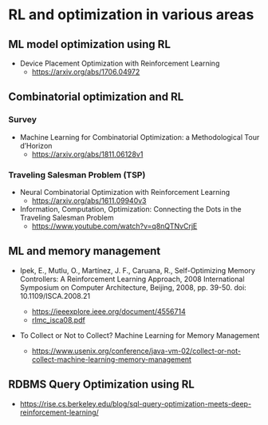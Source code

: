 # RL and optimization in various areas

## ML model optimization using RL
  * Device Placement Optimization with Reinforcement Learning
    * https://arxiv.org/abs/1706.04972

## Combinatorial optimization and RL
### Survey
  * Machine Learning for Combinatorial Optimization: a Methodological Tour d’Horizon
    * https://arxiv.org/abs/1811.06128v1
  
### Traveling Salesman Problem (TSP)
  * Neural Combinatorial Optimization with Reinforcement Learning
    * https://arxiv.org/abs/1611.09940v3
  * Information, Computation, Optimization: Connecting the Dots in the Traveling Salesman Problem
    * https://www.youtube.com/watch?v=q8nQTNvCrjE

## ML and memory management
  * Ipek, E., Mutlu, O., Martínez, J. F., Caruana, R., Self-Optimizing Memory Controllers: A Reinforcement Learning Approach, 2008 International Symposium on Computer Architecture, Beijing, 2008, pp. 39-50. doi: 10.1109/ISCA.2008.21
    * https://ieeexplore.ieee.org/document/4556714
    * [rlmc_isca08.pdf](https://www.dropbox.com/s/e8v6u15hvfh9t5c/rlmc_isca08.pdf?dl=0) 

  * To Collect or Not to Collect? Machine Learning for Memory Management
    * https://www.usenix.org/conference/java-vm-02/collect-or-not-collect-machine-learning-memory-management

## RDBMS Query Optimization using RL
* https://rise.cs.berkeley.edu/blog/sql-query-optimization-meets-deep-reinforcement-learning/

